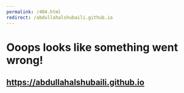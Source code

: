 ```yaml
---
permalink: /404.html
redirect: /abdullahalshubaili.github.io
---
```


# Ooops looks like something went wrong!

## <https://abdullahalshubaili.github.io>
